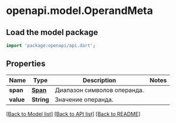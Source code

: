# openapi.model.OperandMeta

## Load the model package
```dart
import 'package:openapi/api.dart';
```

## Properties
Name | Type | Description | Notes
------------ | ------------- | ------------- | -------------
**span** | [**Span**](Span.md) | Диапазон символов операнда. | 
**value** | **String** | Значение операнда. | 

[[Back to Model list]](../README.md#documentation-for-models) [[Back to API list]](../README.md#documentation-for-api-endpoints) [[Back to README]](../README.md)


